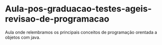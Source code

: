 # Aula-pos-graduacao-testes-ageis-revisao-de-programacao
Aula onde relembramos os principais conceitos de programação orentada a objetos com java.
